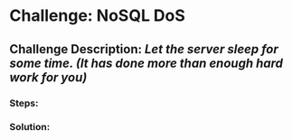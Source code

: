 # Challenge: NoSQL DoS
## Challenge Description: *Let the server sleep for some time. (It has done more than enough hard work for you)*

### Steps: 


### Solution:
